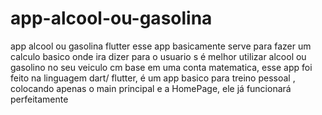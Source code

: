 # app-alcool-ou-gasolina
app alcool ou gasolina flutter
esse app basicamente  serve para  fazer um calculo basico onde  ira dizer para o usuario s é melhor utilizar alcool ou gasolino no seu veiculo cm base em uma conta 
matematica, esse app foi feito na linguagem dart/ flutter, é um app basico para treino pessoal ,  colocando apenas o main principal e a HomePage, ele já funcionará
perfeitamente
